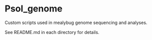 # Psol_genome
Custom scripts used in mealybug genome sequencing and analyses.

See README.md in each directory for details.
